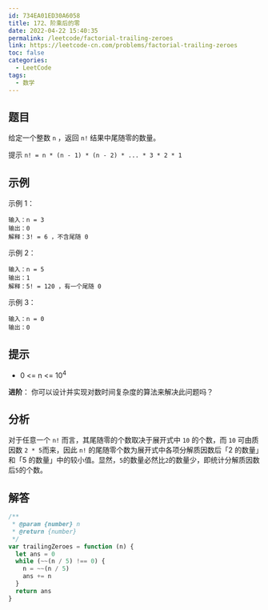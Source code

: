 ```yaml
---
id: 734EA01ED30A6058
title: 172、阶乘后的零
date: 2022-04-22 15:40:35
permalink: /leetcode/factorial-trailing-zeroes
link: https://leetcode-cn.com/problems/factorial-trailing-zeroes
toc: false
categories:
  - LeetCode
tags:
  - 数学
---
```


<Level type='easy'/>

## 题目

给定一个整数 `n` ，返回 `n!` 结果中尾随零的数量。

提示 `n! = n * (n - 1) * (n - 2) * ... * 3 * 2 * 1`

## 示例

示例 1：

```text
输入：n = 3
输出：0
解释：3! = 6 ，不含尾随 0
```

示例 2：

```text
输入：n = 5
输出：1
解释：5! = 120 ，有一个尾随 0
```

示例 3：

```text
输入：n = 0
输出：0
```

## 提示

- 0 <= n <= 10<sup>4</sup>

**进阶**： 你可以设计并实现对数时间复杂度的算法来解决此问题吗？

## 分析

对于任意一个 `n!` 而言，其尾随零的个数取决于展开式中 `10` 的个数，而 `10` 可由质因数 `2 * 5`而来，因此 `n!` 的尾随零个数为展开式中各项分解质因数后「2 的数量」和「5 的数量」中的较小值。显然，`5`的数量必然比`2`的数量少，即统计分解质因数后`5`的个数。

## 解答

```javascript
/**
 * @param {number} n
 * @return {number}
 */
var trailingZeroes = function (n) {
  let ans = 0
  while (~~(n / 5) !== 0) {
    n = ~~(n / 5)
    ans += n
  }
  return ans
}
```
